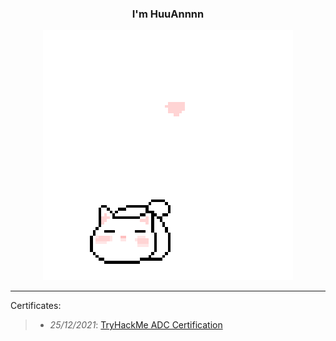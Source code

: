 <h3 align='center'>I'm HuuAnnnn</h3>
<p align="center">
 <img src="cat_intro.gif" />
</p>

___

Certificates:
>- *25/12/2021*: [TryHackMe ADC Certification](https://tryhackme-certificates.s3-eu-west-1.amazonaws.com/THM-HKVVJOIWJA.png)

<br/>

<!--START_SECTION:waka-->
<!--END_SECTION:waka-->
